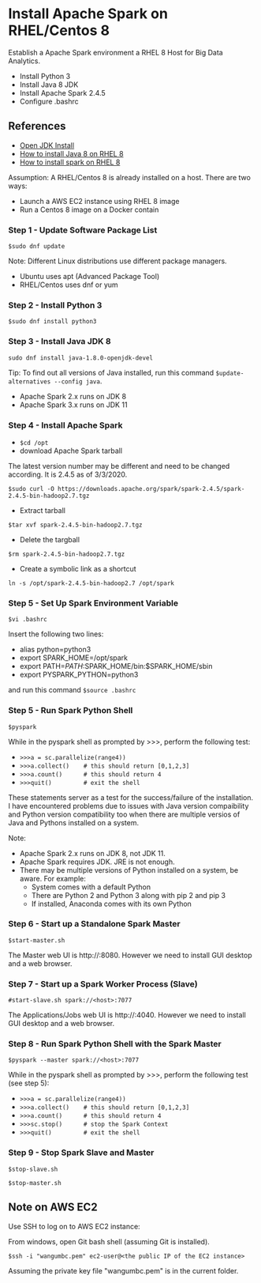 # Install Apache Spark on RHEL/Centos 8 
Establish a Apache Spark environment a RHEL 8 Host for Big Data Analytics. 
- Install Python 3 
- Install Java 8 JDK
- Install Apache Spark 2.4.5
- Configure .bashrc
## References
- [Open JDK Install](https://openjdk.java.net/install/)
- [How to install Java 8 on RHEL 8](https://www.tecmint.com/install-java-on-rhel-8/)
- [How to install spark on RHEL 8](https://linuxconfig.org/how-to-install-spark-on-redhat-8)

Assumption: A RHEL/Centos 8 is already installed on a host. There are two ways:
- Launch a AWS EC2 instance using RHEL 8 image
- Run a Centos 8 image on a Docker contain  

### Step 1 - Update Software Package List
`$sudo dnf update`

Note: Different Linux distributions use different package managers. 
- Ubuntu uses apt (Advanced Package Tool)
- RHEL/Centos uses dnf or yum
### Step 2 - Install Python 3
`$sudo dnf install python3`
### Step 3 - Install Java JDK 8
`sudo dnf install java-1.8.0-openjdk-devel`

Tip: To find out all versions of Java installed, run this command `$update-alternatives --config java`. 
- Apache Spark 2.x runs on JDK 8 
- Apache Spark 3.x runs on JDK 11
### Step 4 - Install Apache Spark 
- `$cd /opt`
- download Apache Spark tarball 

The latest version number may be different and need to be changed according. It is 2.4.5 as of 3/3/2020. 

`$sudo curl -O https://downloads.apache.org/spark/spark-2.4.5/spark-2.4.5-bin-hadoop2.7.tgz`
- Extract tarball 

`$tar xvf spark-2.4.5-bin-hadoop2.7.tgz`

- Delete the targball 

`$rm spark-2.4.5-bin-hadoop2.7.tgz`

- Create a symbolic link as a shortcut 

`ln -s /opt/spark-2.4.5-bin-hadoop2.7 /opt/spark`

### Step 5 - Set Up Spark Environment Variable

`$vi .bashrc` 

Insert the following two lines:

- alias python=python3
- export SPARK_HOME=/opt/spark
- export PATH=$PATH:$SPARK_HOME/bin:$SPARK_HOME/sbin
- export PYSPARK_PYTHON=python3

and run this command `$source .bashrc`

### Step 5 - Run Spark Python Shell
`$pyspark`

While in the pyspark shell as prompted by >>>, perform the following test:

- `>>>a = sc.parallelize(range4))`
- `>>>a.collect()    # this should return [0,1,2,3]`
- `>>>a.count()      # this should return 4`
- `>>>quit()         # exit the shell`

These statements server as a test for the success/failure of the installation. I have encountered problems due to issues with Java version compaibility and Python version compatibility too when there are multiple versios of Java and Pythons installed on a system. 

Note:
- Apache Spark 2.x runs on JDK 8, not JDK 11. 
- Apache Spark requires JDK. JRE is not enough.
- There may be multiple versions of Python installed on a system, be aware. For example:
    - System comes with a default Python
    - There are Python 2 and Python 3 along with pip 2 and pip 3
    - If installed, Anaconda comes with its own Python
    
### Step 6 - Start up a Standalone Spark Master 

`$start-master.sh`

The Master web UI is http://<host>:8080. However we need to install GUI desktop and a web browser.
    
### Step 7 - Start up a Spark Worker Process (Slave)

`#start-slave.sh spark://<host>:7077`

The Applications/Jobs web UI is http://<host>:4040. However we need to install GUI desktop and a web browser.

### Step 8 - Run Spark Python Shell with the Spark Master

`$pyspark --master spark://<host>:7077`

While in the pyspark shell as prompted by >>>, perform the following test (see step 5):

- `>>>a = sc.parallelize(range4))`
- `>>>a.collect()    # this should return [0,1,2,3]`
- `>>>a.count()      # this should return 4`
- `>>>sc.stop()      # stop the Spark Context`
- `>>>quit()         # exit the shell`

### Step 9 - Stop Spark Slave and Master

`$stop-slave.sh`

`$stop-master.sh`

## Note on AWS EC2 
Use SSH to log on to AWS EC2 instance:

From windows, open Git bash shell (assuming Git is installed).

`$ssh -i "wangumbc.pem" ec2-user@<the public IP of the EC2 instance>`

Assuming the private key file "wangumbc.pem" is in the current folder.
